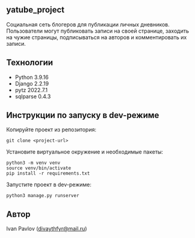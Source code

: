 ## yatube_project
Социальная сеть блогеров для публикации личных дневников. 
Пользователи могут публиковать записи на своей странице, заходить на чужие
страницы, подписываться на авторов и комментировать их записи. 

## Технологии
- Python   3.9.16
- Django   2.2.19
- pytz     2022.7.1
- sqlparse 0.4.3

## Инструкции по запуску в dev-режиме
Копируйте проект из репозитория:
```
git clone <project-url>
```
Установите виртуальное окружение и необходимые пакеты:
``` 
python3 -m venv venv
source venv/bin/activate
pip install -r requirements.txt
```
Запустите проект в dev-режиме:
```
python3 manage.py runserver
```

## Автор
Ivan Pavlov (divaythfyr@mail.ru)